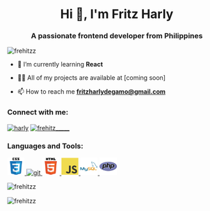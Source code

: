
<h1 align="center">Hi 👋, I'm Fritz Harly</h1>
<h3 align="center">A passionate frontend developer from Philippines</h3>
<p align="l"> <img src="https://komarev.com/ghpvc/?username=frehitzz&label=Profile%20views&color=0e75b6&style=flat" alt="frehitzz" /> </p>

- 🌱 I’m currently learning **React**

- 👨‍💻 All of my projects are available at [coming soon]

- 📫 How to reach me **fritzharlydegamo@gmail.com**

<h3 align="left">Connect with me:</h3>
<p align="left">
<a href="https://fb.com/harly" target="blank"><img align="center" src="https://raw.githubusercontent.com/rahuldkjain/github-profile-readme-generator/master/src/images/icons/Social/facebook.svg" alt="harly" height="30" width="40" /></a>
<a href="https://instagram.com/frehitz_____" target="blank"><img align="center" src="https://raw.githubusercontent.com/rahuldkjain/github-profile-readme-generator/master/src/images/icons/Social/instagram.svg" alt="frehitz_____" height="30" width="40" /></a>
</p>

<h3 align="left">Languages and Tools:</h3>
<p align="left"> <a href="https://www.w3schools.com/css/" target="_blank" rel="noreferrer"> <img src="https://raw.githubusercontent.com/devicons/devicon/master/icons/css3/css3-original-wordmark.svg" alt="css3" width="40" height="40"/> </a> <a href="https://git-scm.com/" target="_blank" rel="noreferrer"> <img src="https://www.vectorlogo.zone/logos/git-scm/git-scm-icon.svg" alt="git" width="40" height="40"/> </a> <a href="https://www.w3.org/html/" target="_blank" rel="noreferrer"> <img src="https://raw.githubusercontent.com/devicons/devicon/master/icons/html5/html5-original-wordmark.svg" alt="html5" width="40" height="40"/> </a> <a href="https://developer.mozilla.org/en-US/docs/Web/JavaScript" target="_blank" rel="noreferrer"> <img src="https://raw.githubusercontent.com/devicons/devicon/master/icons/javascript/javascript-original.svg" alt="javascript" width="40" height="40"/> </a> <a href="https://www.mysql.com/" target="_blank" rel="noreferrer"> <img src="https://raw.githubusercontent.com/devicons/devicon/master/icons/mysql/mysql-original-wordmark.svg" alt="mysql" width="40" height="40"/> </a> <a href="https://www.php.net" target="_blank" rel="noreferrer"> <img src="https://raw.githubusercontent.com/devicons/devicon/master/icons/php/php-original.svg" alt="php" width="40" height="40"/> </a> </p>

<p><img align="center" src="https://github-readme-stats.vercel.app/api/top-langs?username=frehitzz&show_icons=true&locale=en&layout=compact" alt="frehitzz" /></p>

<p><img align="center" src="https://github-readme-streak-stats.herokuapp.com/?user=frehitzz&" alt="frehitzz" /></p>
